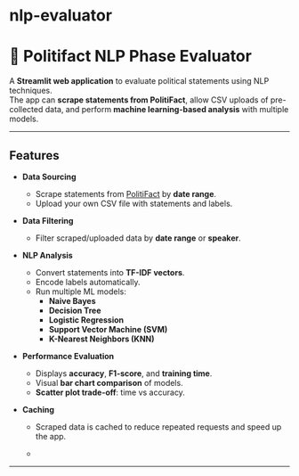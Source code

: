 ﻿# nlp-evaluator

# 📰 Politifact NLP Phase Evaluator

A **Streamlit web application** to evaluate political statements using NLP techniques.  
The app can **scrape statements from PolitiFact**, allow CSV uploads of pre-collected data, and perform **machine learning-based analysis** with multiple models.  

---

## Features

- **Data Sourcing**
  - Scrape statements from [PolitiFact](https://www.politifact.com/) by **date range**.
  - Upload your own CSV file with statements and labels.

- **Data Filtering**
  - Filter scraped/uploaded data by **date range** or **speaker**.

- **NLP Analysis**
  - Convert statements into **TF-IDF vectors**.
  - Encode labels automatically.
  - Run multiple ML models:
    - **Naive Bayes**
    - **Decision Tree**
    - **Logistic Regression**
    - **Support Vector Machine (SVM)**
    - **K-Nearest Neighbors (KNN)**

- **Performance Evaluation**
  - Displays **accuracy**, **F1-score**, and **training time**.
  - Visual **bar chart comparison** of models.
  - **Scatter plot trade-off**: time vs accuracy.

- **Caching**
  - Scraped data is cached to reduce repeated requests and speed up the app.
 
  - 
---


